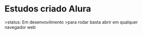 <h1>Estudos criado Alura</h1>
>status: Em desenvovilmento
>para rodar basta abrir em qualquer navegador web
